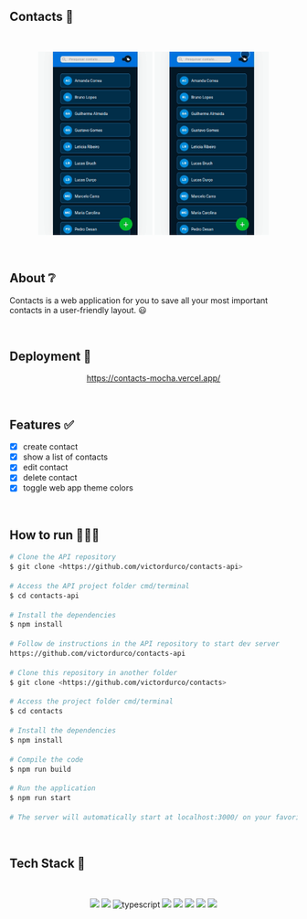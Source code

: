 ## Contacts 📘

</br>

<p align="center">
  <img src="./src/assets/contacts1.gif" width="200" alt="contacts" />
   <img src="./src/assets/contacts2.gif" width="200" alt="contacts" />
</p>

</br>

## About ❔

Contacts is a web application for you to save all your most important contacts in a user-friendly layout. 😃

<!-- ## Preview

um gif da aplicação bem maneiro -->

</br>

## Deployment 🚀

<p align="center"><a  href="https://contacts-mocha.vercel.app/">https://contacts-mocha.vercel.app/</a></p>

</br>

## Features ✅

- [x] create contact
- [x] show a list of contacts
- [x] edit contact
- [x] delete contact
- [x] toggle web app theme colors

</br>

## How to run 🏃‍♀️💨

```bash
# Clone the API repository
$ git clone <https://github.com/victordurco/contacts-api>

# Access the API project folder cmd/terminal
$ cd contacts-api

# Install the dependencies
$ npm install

# Follow de instructions in the API repository to start dev server
https://github.com/victordurco/contacts-api

# Clone this repository in another folder
$ git clone <https://github.com/victordurco/contacts>

# Access the project folder cmd/terminal
$ cd contacts

# Install the dependencies
$ npm install

# Compile the code
$ npm run build

# Run the application
$ npm run start

# The server will automatically start at localhost:3000/ on your favorite browser
```

</br>

## Tech Stack 💾

<br/>

<p align="center">
<img src="https://img.shields.io/badge/HTML5-E34F26?style=for-the-badge&logo=html5&logoColor=white" />
<img src="https://img.shields.io/badge/CSS3-1572B6?style=for-the-badge&logo=css3&logoColor=white" />
<img alt="typescript" src="https://img.shields.io/badge/TypeScript-007ACC?style=for-the-badge&logo=typescript&logoColor=white"/>
<img src="https://img.shields.io/badge/React-20232A?style=for-the-badge&logo=react&logoColor=61DAFB" />
<img src="https://img.shields.io/badge/styled--components-DB7093?style=for-the-badge&logo=styled-components&logoColor=white" />
<img src="https://img.shields.io/badge/Vercel-000000?style=for-the-badge&logo=vercel&logoColor=white" />
<img src="https://img.shields.io/badge/Cypress-17202C?style=for-the-badge&logo=cypress&logoColor=white" />
<img src="https://img.shields.io/badge/MUI-%230081CB.svg?style=for-the-badge&logo=material-ui&logoColor=white" />
</p>

</br>

<!--
### Contributors and Contact

### Acknowledgements -->
